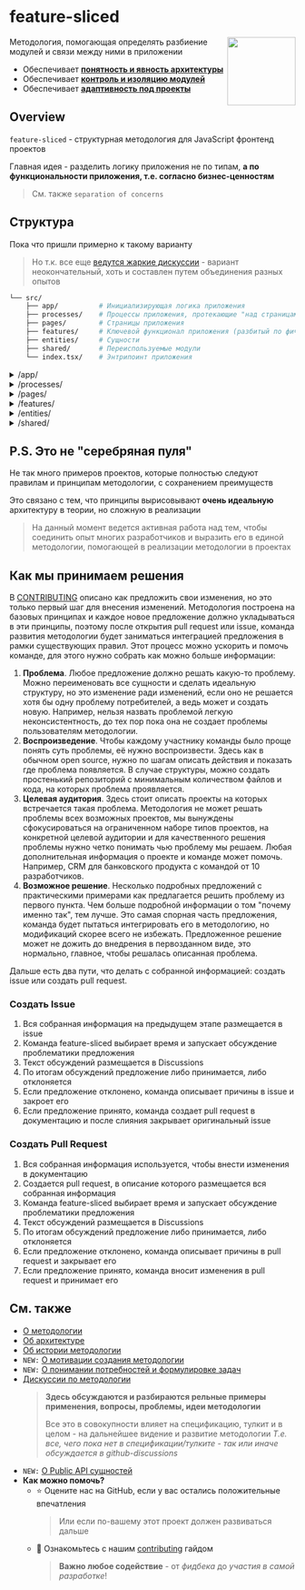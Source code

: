 # feature-sliced

<!-- 🏅 Add badges -->

<!--
[npm]: https://www.npmjs.com/package/NPM_PACKAGE

[![npm](https://img.shields.io/npm/v/NPM_PACKAGE?style=flat-square)][npm]
[![npm](https://img.shields.io/npm/dw/NPM_PACKAGE?style=flat-square)][npm]
[![npm bundle size](https://img.shields.io/bundlephobia/min/NPM_PACKAGE?style=flat-square)][npm]
[![Hits](https://hits.seeyoufarm.com/api/count/incr/badge.svg?url=https%3A%2F%2Fgithub.com%2FOWNER%2FREPO&count_bg=%2379C83D&title_bg=%23555555&icon=&icon_color=%23E7E7E7&title=hits&edge_flat=true)](https://hits.seeyoufarm.com)
[![GitHub Workflow Status](https://img.shields.io/github/workflow/status/OWNER/REPO/WORKFLOW?label=tests&style=flat-square)](https://github.com/OWNER/REPO/actions)
[![GitHub commit activity](https://img.shields.io/github/commit-activity/m/OWNER/REPO?style=flat-square)](https://github.com/OWNER/REPO/commits)
-->


<!-- 🖼️ Add logo / primary image -->
<img src="https://avatars.githubusercontent.com/u/60469024?s=120" align="right" width=120>

<!-- ⚡ Add primary information & features about your repository -->
Методология, помогающая определять разбиение модулей и связи между ними в приложении

- Обеспечивает [**понятность и явность архитектуры**](https://github.com/feature-sliced/wiki/blob/master/about/architecture.md#explicit-%D0%BF%D0%BE%D0%BD%D1%8F%D1%82%D0%BD%D0%BE%D1%81%D1%82%D1%8C%D1%8F%D0%B2%D0%BD%D0%BE%D1%81%D1%82%D1%8C)
- Обеспечивает [**контроль и изоляцию модулей**](https://github.com/feature-sliced/wiki/blob/master/about/architecture.md#control-%D0%BA%D0%BE%D0%BD%D1%82%D1%80%D0%BE%D0%BB%D1%8C%D0%B8%D0%B7%D0%BE%D0%BB%D0%B8%D1%80%D0%BE%D0%B2%D0%B0%D0%BD%D0%BD%D0%BE%D1%81%D1%82%D1%8C)
- Обеспечивает [**адаптивность под проекты**](https://github.com/feature-sliced/wiki/blob/master/about/architecture.md#adaptivity-%D0%B0%D0%B4%D0%B0%D0%BF%D1%82%D0%B8%D0%B2%D0%BD%D0%BE%D1%81%D1%82%D1%8C%D0%BA%D0%B0%D1%81%D1%82%D0%BE%D0%BC%D0%B8%D0%B7%D0%B8%D1%80%D1%83%D0%B5%D0%BC%D0%BE%D1%81%D1%82%D1%8C)

## Overview
`feature-sliced` - структурная методология для JavaScript фронтенд проектов

Главная идея - разделить логику приложения не по типам, **а по функциональности приложения, т.е. согласно бизнес-ценностям**
> См. также `separation of concerns`

<!-- > TODO: будет дополняться позже -->

## Структура

Пока что пришли примерно к такому варианту
> Но т.к. все еще [ведутся жаркие дискуссии](https://github.com/feature-sliced/wiki/discussions) - вариант неокончательный, хоть и составлен путем объединения разных опытов

```bash
└── src/
    ├── app/          # Инициализирующая логика приложения
    ├── processes/    # Процессы приложения, протекающие "над страницами"
    ├── pages/        # Страницы приложения
    ├── features/     # Ключевой функционал приложения (разбитый по фичам)
    ├── entities/     # Сущности
    ├── shared/       # Переиспользуемые модули
    └── index.tsx/    # Энтрипоинт приложения
```


<details>
  <summary>/app/</summary>
  
```sh
└── app/
├── store/                      # Инициализация store
├── styles/                     # Инициализация styles
├── hocs/                       # Инициализирующая логика (HOC-обертки)
├── {...}                       #
```
  
</details>

<details>
  <summary>/processes/</summary>
  
`TODO:` Позже будет дополнено

```sh
└── processes/
```
  
</details>

<details>
  <summary>/pages/</summary>
  
```sh
└── pages/
├── {page}/                 # Ресурсы страницы (с минимальной логикой)
└── index.tsx               # Энтрипоинт (чаще всего с composed роутингом)
```
  
</details>

<details>
  <summary>/features/</summary>
  
```sh
└── features/                          # Фичи приложения
  └── feature-name/                  #   Обычно содержит в себе:
          ├── components/            #      UI-компоненты фичи
          ├── {store/}               #      *Store фичи
          ├── {models/}              #      *Модели фичи
          ├── {...}/                 #
          └── index.ts               # Энтрипоинт фичи (с ее публичным API)
```

</details>

<details>
  <summary>/entities/</summary>

```sh
└── entities/               # Сущности
├── user/                 #   Обычно содержит в себе (по необходимости):
|    ├── components/      #     *Подкомпоненты
|    ├── lib/             #     *Библиотеки
|    ├── api/             #     *Мб Подзапросы
|    └── store/           #     *Зашаренный Стейт
├── {entity-1}            #
├── {entity-2}            #
└── {...}/                #
```
  
</details>

<details>
  <summary>/shared/</summary>
  
```sh
└── shared/             # Переиспользуемые модули
 ├── ui/              #   *UIKit приложения
 ├── lib/             #   *Библиотеки приложения (вместо свалки хелперов)
 ├── api/             #   *API-инстансы/методы
 └── {...}            #
```
  
</details>

## P.S. **Это не "серебряная пуля"**
Не так много примеров проектов, которые полностью следуют правилам и принципам методологии, с сохранением преимуществ

Это связано с тем, что принципы вырисовывают **очень идеальную** архитектуру в теории, но сложную в реализации

> На данный момент ведется активная работа над тем, чтобы соединить опыт многих разработчиков и выразить его в единой методологии, помогающей в реализации методологии в проектах

## Как мы принимаем решения

В [CONTRIBUTING](./CONTRIBUTING.md) описано как предложить свои изменения, но это только первый шаг для внесения изменений.
Методология построена на базовых принципах и каждое новое предложение должно укладываться в эти принципы, поэтому после открытия pull request или issue, команда развития методологии будет заниматься интеграцией предложения в рамки существующих правил. Этот процесс можно ускорить и помочь команде, для этого нужно собрать как можно больше информации:

1. **Проблема**. Любое предложение должно решать какую-то проблему. Можно переименовать все сущности и сделать идеальную структуру, но это изменение ради изменений, если оно не решается хотя бы одну проблему потребителей, а ведь может и создать новую. Например, нельзя назвать проблемой легкую неконсистентность, до тех пор пока она не создает проблемы пользователям методологии.
1. **Воспроизведение**. Чтобы каждому участнику команды было проще понять суть проблемы, её нужно воспроизвести. Здесь как в обычном open source, нужно по шагам описать действия и показать где проблема появляется. В случае структуры, можно создать простенький репозиторий с минимальным количеством файлов и кода, на которых проблема проявляется.
1. **Целевая аудитория**. Здесь стоит описать проекты на которых встречается такая проблема. Методология не может решать проблемы всех возможных проектов, мы вынуждены сфокусироваться на ограниченном наборе типов проектов, на конкретной целевой аудитории и для качественного решения проблемы нужно четко понимать чью проблему мы решаем. Любая дополнительная информация о проекте и команде может помочь. Например, CRM для банковского продукта с командой от 10 разработчиков.
1. **Возможное решение**. Несколько подробных предложений с практическими примерами как предлагается решить проблему из первого пункта. Чем больше подробной информации о том "почему именно так", тем лучше. Это самая спорная часть предложения, команда будет пытаться интегрировать его в методологию, но модификаций скорее всего не избежать. Предложенное решение может не дожить до внедрения в первозданном виде, это нормально, главное, чтобы решалась описанная проблема.

Дальше есть два пути, что делать с собранной информацией: создать issue или создать pull request.

### Создать Issue

1. Вся собранная информация на предыдущем этапе размещается в issue
1. Команда feature-sliced выбирает время и запускает обсуждение проблематики предложения
1. Текст обсуждений размещается в Discussions
1. По итогам обсуждений предложение либо принимается, либо отклоняется
1. Если предложение отклонено, команда описывает причины в issue и закроет его
1. Если предложение принято, команда создает pull request в документацию и после слияния закрывает оригинальный issue

### Создать Pull Request

1. Вся собранная информация используется, чтобы внести изменения в документацию
1. Создается pull request, в описание которого размещается вся собранная информация
1. Команда feature-sliced выбирает время и запускает обсуждение проблематики предложения
1. Текст обсуждений размещается в Discussions
1. По итогам обсуждений предложение либо принимается, либо отклоняется
1. Если предложение отклонено, команда описывает причины в pull request и закрывает его
1. Если предложение принято, команда вносит изменения в pull request и принимает его

## См. также

<!-- TODO: Если ссылок будет потом оч много - вынести в переменные -->
<!-- TODO: Пока что упоминаем здесь все существующие статьи - после того как их количество вырастет - сделаем более структурированную навигацию -->

- [О методологии](./about/readme.md)
- [Об архитектуре](./about/architecture.md)
- [Об истории методологии](./about/history.md)
- `NEW:` [О мотивации создания методологии](./about/motivation.md)
- `NEW:` [О понимании потребностей и формулировке задач](./concepts/understanding-needs.md)
- [Дискуссии по методологии](https://github.com/feature-sliced/wiki/discussions)
  > **Здесь обсуждаются и разбираются рельные примеры применения, вопросы, проблемы, идеи методологии**
  >
  > Все это в совокупности влияет на спецификацию, тулкит и в целом - на дальнейшее видение и развитие методологии
  > *Т.е. все, чего пока нет в спецификации/тулките - так или иначе обсуждается в github-discussions*
- `NEW:` [О Public API сущностей](./concepts/public-api.md)
- **Как можно помочь?**
  - ⭐ Оцените нас на GitHub, если у вас остались положительные впечатления
    > Или если по-вашему этот проект должен развиваться дальше
  - 💫 Ознакомьтесь с нашим [contributing](./CONTRIBUTING.md) гайдом
    > **Важно любое содействие** - от *фидбека* до *участия в самой разработке*!
